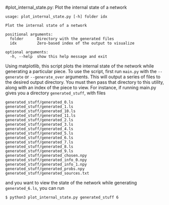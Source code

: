 #plot_internal_state.py: Plot the internal state of a network

```
usage: plot_internal_state.py [-h] folder idx

Plot the internal state of a network

positional arguments:
  folder      Directory with the generated files
  idx         Zero-based index of the output to visualize

optional arguments:
  -h, --help  show this help message and exit
```

Using matplotlib, this script plots the internal state of the network while generating a particular piece. To use the script, first run `main.py` with the `--generate` or `--generate_over` arguments. This will output a series of files to the desired output directory. You must then pass that directory to this utility, along with an index of the piece to view. For instance, if running main.py gives you a directory `generated_stuff`, with files

```
generated_stuff/generated_0.ls
generated_stuff/generated_1.ls
generated_stuff/generated_10.ls
generated_stuff/generated_11.ls
generated_stuff/generated_2.ls
generated_stuff/generated_3.ls
generated_stuff/generated_4.ls
generated_stuff/generated_5.ls
generated_stuff/generated_6.ls
generated_stuff/generated_7.ls
generated_stuff/generated_8.ls
generated_stuff/generated_9.ls
generated_stuff/generated_chosen.npy
generated_stuff/generated_info_0.npy
generated_stuff/generated_info_1.npy
generated_stuff/generated_probs.npy
generated_stuff/generated_sources.txt
```

and you want to view the state of the network while generating `generated_6.ls`, you can run

```
$ python3 plot_internal_state.py generated_stuff 6
```

